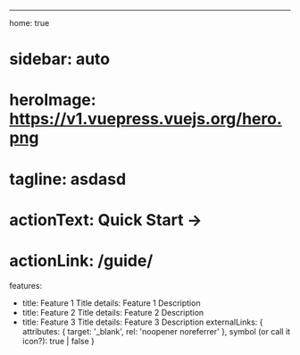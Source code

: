 ---

home: true
# sidebar: auto

# heroImage: <https://v1.vuepress.vuejs.org/hero.png>

# tagline: asdasd
# actionText: Quick Start →
# actionLink: /guide/
features:
- title: Feature 1 Title
  details: Feature 1 Description
- title: Feature 2 Title
  details: Feature 2 Description
- title: Feature 3 Title
  details: Feature 3 Description
externalLinks: {
  attributes: { target: '_blank', rel: 'noopener noreferrer' },
  symbol (or call it icon?): true | false
}
